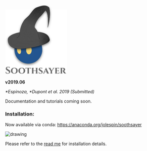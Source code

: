 <img src="https://github.com/jolespin/soothsayer/blob/master/logo.png?raw=true" width="200" />

**v2019.06**

*\*Espinoza, \*Dupont et al. 2019 (Submitted)*

Documentation and tutorials coming soon.

### Installation:
Now available via conda: https://anaconda.org/jolespin/soothsayer

<img src="https://binstar-static-prod.s3.amazonaws.com/latest/img/AnacondaCloud_logo_green.png" alt="drawing" width="200"/>

Please refer to the [read me](https://github.com/jolespin/soothsayer/blob/master/install/README.md) for installation details.


